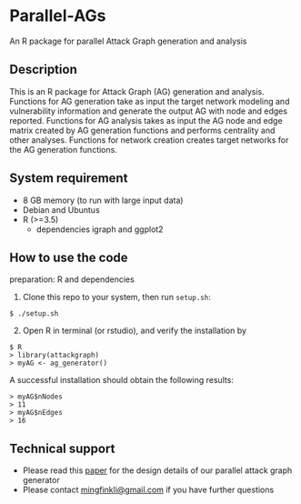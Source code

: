 # Parallel-AGs
An R package for parallel Attack Graph generation and analysis

## Description

This is an R package for Attack Graph (AG) generation and analysis. Functions for AG generation take as input the target network modeling and vulnerability
information and generate the output AG with node and edges reported. Functions for AG analysis takes as input the AG node and edge matrix created by AG 
generation functions and performs centrality and other analyses. Functions for network creation creates target networks for the AG generation functions.

## System requirement

- 8 GB memory (to run with large input data)
- Debian and Ubuntus
- R (>=3.5)
  - dependencies igraph and ggplot2

## How to use the code

preparation: R and dependencies

1. Clone this repo to your system, then run `setup.sh`:

```
$ ./setup.sh
```

2. Open R in terminal (or rstudio), and verify the installation by

```
$ R
> library(attackgraph)
> myAG <- ag_generator()
```
A successful installation should obtain the following results:

```
> myAG$nNodes
> 11
> myAG$nEdges
> 16

```

## Technical support

- Please read this [paper](https://ieeexplore.ieee.org/abstract/document/8855310) for the design details of our parallel attack graph generator
- Please contact mingfinkli@gmail.com if you have further questions
